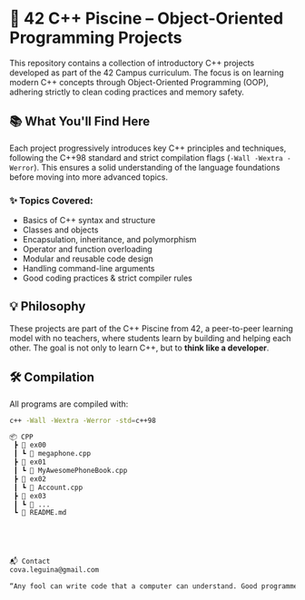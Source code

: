 # 🚀 42 C++ Piscine – Object-Oriented Programming Projects

This repository contains a collection of introductory C++ projects developed as part of the 42 Campus curriculum. The focus is on learning modern C++ concepts through Object-Oriented Programming (OOP), adhering strictly to clean coding practices and memory safety.

## 📚 What You'll Find Here

Each project progressively introduces key C++ principles and techniques, following the C++98 standard and strict compilation flags (`-Wall -Wextra -Werror`). This ensures a solid understanding of the language foundations before moving into more advanced topics.

### ✨ Topics Covered:
- Basics of C++ syntax and structure
- Classes and objects
- Encapsulation, inheritance, and polymorphism
- Operator and function overloading
- Modular and reusable code design
- Handling command-line arguments
- Good coding practices & strict compiler rules

## 💡 Philosophy

These projects are part of the C++ Piscine from 42, a peer-to-peer learning model with no teachers, where students learn by building and helping each other. The goal is not only to learn C++, but to **think like a developer**.

## 🛠️ Compilation

All programs are compiled with:

```bash
c++ -Wall -Wextra -Werror -std=c++98

📦 CPP
 ┣ 📂 ex00
 ┃ ┗ 📄 megaphone.cpp
 ┣ 📂 ex01
 ┃ ┗ 📄 MyAwesomePhoneBook.cpp
 ┣ 📂 ex02
 ┃ ┗ 📄 Account.cpp
 ┣ 📂 ex03
 ┃ ┗ 📄 ...
 ┗ 📄 README.md

 



📬 Contact
cova.leguina@gmail.com

“Any fool can write code that a computer can understand. Good programmers write code that humans can understand.” – Martin Fowler